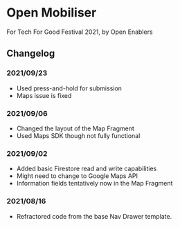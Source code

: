 # Open Mobiliser
For Tech For Good Festival 2021, by Open Enablers

## Changelog

### 2021/09/23
- Used press-and-hold for submission
- Maps issue is fixed

### 2021/09/06
- Changed the layout of the Map Fragment
- Used Maps SDK though not fully functional

### 2021/09/02
- Added basic Firestore read and write capabilities
- Might need to change to Google Maps API
- Information fields tentatively now in the Map Fragment

### 2021/08/16
- Refractored code from the base Nav Drawer template.
